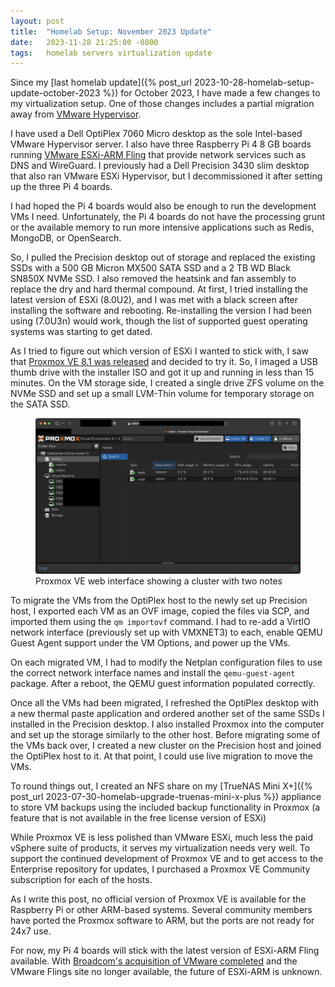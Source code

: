 ```yaml
---
layout: post
title:  "Homelab Setup: November 2023 Update"
date:   2023-11-28 21:25:00 -0800
tags:   homelab servers virtualization update
---
```


Since my [last homelab update]({% post_url 2023-10-28-homelab-setup-update-october-2023 %}) for October 2023, I have made a few changes to my virtualization setup. One of those changes includes a partial migration away from [VMware Hypervisor](https://www.vmware.com/products/vsphere-hypervisor.html).

I have used a Dell OptiPlex 7060 Micro desktop as the sole Intel-based VMware Hypervisor server. I also have three Raspberry Pi 4 8 GB boards running [VMware ESXi-ARM Fling](https://customerconnect.vmware.com/downloads/get-download?downloadGroup=ESXI-ARM) that provide network services such as DNS and WireGuard. I previously had a Dell Precision 3430 slim desktop that also ran VMware ESXi Hypervisor, but I decommissioned it after setting up the three Pi 4 boards.

I had hoped the Pi 4 boards would also be enough to run the development VMs I need. Unfortunately, the Pi 4 boards do not have the processing grunt or the available memory to run more intensive applications such as Redis, MongoDB, or OpenSearch.

So, I pulled the Precision desktop out of storage and replaced the existing SSDs with a 500 GB Micron MX500 SATA SSD and a 2 TB WD Black SN850X NVMe SSD. I also removed the heatsink and fan assembly to replace the dry and hard thermal compound. At first, I tried installing the latest version of ESXi (8.0U2), and I was met with a black screen after installing the software and rebooting. Re-installing the version I had been using (7.0U3n) would work, though the list of supported guest operating systems was starting to get dated.

As I tried to figure out which version of ESXi I wanted to stick with, I saw that [Proxmox VE 8.1 was released](https://www.proxmox.com/en/about/press-releases/proxmox-virtual-environment-8-1) and decided to try it. So, I imaged a USB thumb drive with the installer ISO and got it up and running in less than 15 minutes. On the VM storage side, I created a single drive ZFS volume on the NVMe SSD and set up a small LVM-Thin volume for temporary storage on the SATA SSD.

<figure class="figure w-100">
    <a target="_blank" href="/assets/images/homelab/proxmox-web-ui.png">
    <img src="/assets/images/homelab/proxmox-web-ui.png" class="img-fluid border" alt="Proxmox VE web interface">
    </a>
    <figcaption class="figure-caption text-center">
        Proxmox VE web interface showing a cluster with two notes
    </figcaption>
</figure>

To migrate the VMs from the OptiPlex host to the newly set up Precision host, I exported each VM as an OVF image, copied the files via SCP, and imported them using the `qm importovf` command. I had to re-add a VirtIO network interface (previously set up with VMXNET3) to each, enable QEMU Guest Agent support under the VM Options, and power up the VMs.

On each migrated VM, I had to modify the Netplan configuration files to use the correct network interface names and install the `qemu-guest-agent` package. After a reboot, the QEMU guest information populated correctly.

Once all the VMs had been migrated, I refreshed the OptiPlex desktop with a new thermal paste application and ordered another set of the same SSDs I installed in the Precision desktop. I also installed Proxmox into the computer and set up the storage similarly to the other host. Before migrating some of the VMs back over, I created a new cluster on the Precision host and joined the OptiPlex host to it. At that point, I could use live migration to move the VMs.

To round things out, I created an NFS share on my [TrueNAS Mini X+]({% post_url 2023-07-30-homelab-upgrade-truenas-mini-x-plus %}) appliance to store VM backups using the included backup functionality in Proxmox (a feature that is not available in the free license version of ESXi)

While Proxmox VE is less polished than VMware ESXi, much less the paid vSphere suite of products, it serves my virtualization needs very well. To support the continued development of Proxmox VE and to get access to the Enterprise repository for updates, I purchased a Proxmox VE Community subscription for each of the hosts.

As I write this post, no official version of Proxmox VE is available for the Raspberry Pi or other ARM-based systems. Several community members have ported the Proxmox software to ARM, but the ports are not ready for 24x7 use.

For now, my Pi 4 boards will stick with the latest version of ESXi-ARM Fling available. With [Broadcom's acquisition of VMware completed](https://investors.broadcom.com/news-releases/news-release-details/broadcom-completes-acquisition-vmware) and the VMware Flings site no longer available, the future of ESXi-ARM is unknown.
